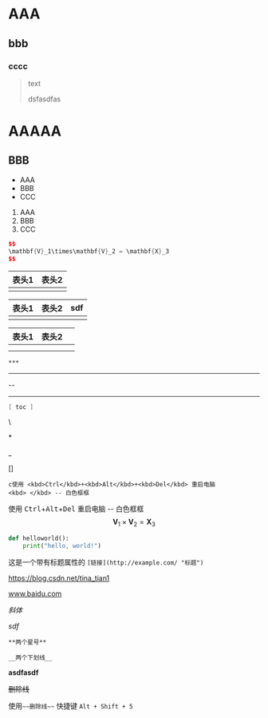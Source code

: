 # AAA

## bbb

### cccc

> text
>
> dsfasdfas

# AAAAA

## BBB

- AAA
- BBB
- CCC

1. AAA
2. BBB
3. CCC

```c++
$$
\mathbf{V}_1\times\mathbf{V}_2 = \mathbf{X}_3
$$
```

| 表头1 | 表头2 |
| ----- | ----- |
|       |       |

| 表头1 | 表头2 | sdf  |
| ----- | ----- | ---- |
|       |       |      |



| 表头1 | 表头2 |      |
| :---: | ----- | ---- |
|       |       |      |
|       |       |      |

```
***
```

---

--

----

```c++
[ toc ]
```

\\

\*

\_

\[\]

```
c使用 <kbd>Ctrl</kbd>+<kbd>Alt</kbd>+<kbd>Del</kbd> 重启电脑
<kbd> </kbd> -- 白色框框
```

使用 <kbd>Ctrl</kbd>+<kbd>Alt</kbd>+<kbd>Del</kbd> 重启电脑
<kbd> </kbd> -- 白色框框
$$
\mathbf{V}_1\times\mathbf{V}_2 = \mathbf{X}_3
$$

```python
def helloworld():
    print("hello, world!")
```



这是一个带有标题属性的 `[链接](http://example.com/ "标题")`

<https://blog.csdn.net/tina_tian1>

www.baidu.com

*斜体*



_sdf_

 `**两个星号**`

 `__两个下划线__` 

__asdfasdf__

~~删除线~~



使用`~~删除线~~` 快捷键 `Alt + Shift + 5`

